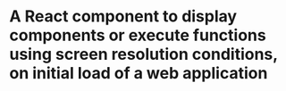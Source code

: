 # A React component to display components or execute functions using screen resolution conditions, on initial load of a web application

